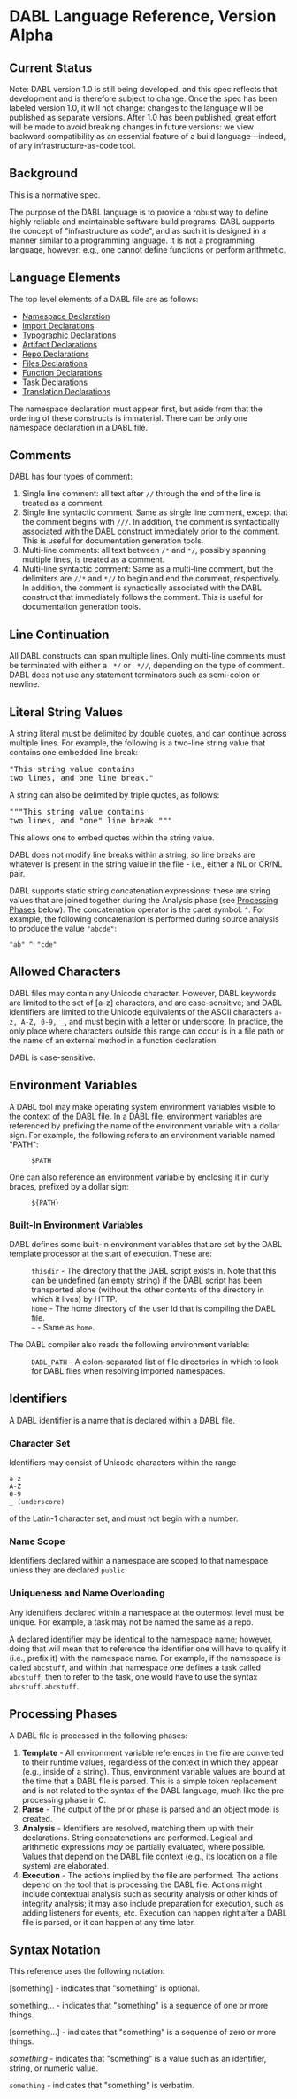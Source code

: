 # DABL Language Reference, Version Alpha

## Current Status

Note: DABL version 1.0 is still being developed, and this spec reflects that
development and is therefore subject to change.
Once the spec has been labeled version 1.0, it will not change: changes to the language
will be published as separate versions. After 1.0 has been published, great effort
will be made to avoid breaking changes in future versions: we view backward compatibility
as an essential feature of a build language—indeed, of any infrastructure-as-code tool.

## Background

This is a normative spec.

The purpose of the DABL language is to provide a robust way to define highly
reliable and maintainable software build programs. DABL supports the concept
of "infrastructure as code", and as such it is designed in a manner similar
to a programming language. It is not a programming language, however: e.g.,
one cannot define functions or perform arithmetic.

## Language Elements

The top level elements of a DABL file are as follows:

* [Namespace Declaration](namespace_decl.md)
* [Import Declarations](import_decl.md)
* [Typographic Declarations](typographic_decl.md)
* [Artifact Declarations](artifact_decl.md)
* [Repo Declarations](repo_decl.md)
* [Files Declarations](files_decl.md)
* [Function Declarations](function_decl.md)
* [Task Declarations](task_decl.md)
* [Translation Declarations](translation_decl.md)

The namespace declaration must appear first, but aside from that the ordering of
these constructs is immaterial. There can be only one namespace declaration
in a DABL file.

## Comments

DABL has four types of comment:
<ol>
<li>Single line comment: all text after <code>//</code> through the end of the line is
	treated as a comment.</li>
<li>Single line syntactic comment: Same as single line comment, except that the
	comment begins with <code>///</code>. In addition, the comment is syntactically associated
	with the DABL construct immediately prior to the comment. This is useful for
	documentation generation tools.</li>
<li>Multi-line comments: all text between <code>/*</code> and <code>*/</code>, possibly spanning
	multiple lines, is treated as a comment.</li>
<li>Multi-line syntactic comment: Same as a multi-line comment, but the delimiters are
	<code>//*</code> and <code>*//</code> to begin and end the comment, respectively.
	In addition, the comment is synactically associated with the DABL construct
	that immediately follows the comment. This is useful for documentation generation tools.</li>
</ol>

## Line Continuation

All DABL constructs can span multiple lines. Only multi-line comments must be
terminated with either a <code> */</code> or <code> *//</code>, depending on the
type of comment. DABL does not use any statement terminators such as semi-colon
or newline.

## Literal String Values

A string literal must be delimited by double quotes, and can continue across
multiple lines. For example, the following is a two-line string value that contains
one embedded line break:

<pre>
"This string value contains
two lines, and one line break."
</pre>

A string can also be delimited by triple quotes, as follows:

<pre>
"""This string value contains
two lines, and "one" line break."""
</pre>

This allows one to embed quotes within the string value.

DABL does not modify line breaks within a string, so line breaks are whatever is present
in the string value in the file - i.e., either a NL or CR/NL pair.

DABL supports static string concatenation expressions: these are string values
that are joined together during the Analysis phase
(see [Processing Phases](#processing-phases) below).
The concatenation operator
is the caret symbol: `^`. For example, the following concatenation is performed
during source analysis to produce the value `"abcde"`:
```
"ab" ^ "cde"
```

## Allowed Characters

DABL files may contain any Unicode character. However, DABL keywords are limited
to the set of [a-z] characters, and are case-sensitive; and DABL identifiers
are limited to the Unicode equivalents of the ASCII characters `a-z, A-Z, 0-9, _`,
and must begin with a letter or underscore. In practice, the only place where
characters outside this range can occur is in a file path or the name of an
external method in a function declaration.

DABL is case-sensitive.

## Environment Variables

A DABL tool may make operating system environment variables visible to the context
of the DABL file. In a DABL file, environment variables are referenced by prefixing the
name of the environment variable with a dollar sign. For example, the following
refers to an environment variable named "PATH":

<dl>
<dd><code>$PATH</code></dd>
</dl>

One can also reference an environment variable by enclosing it in curly braces,
prefixed by a dollar sign:

<dl>
<dd><code>${PATH}</code></dd>
</dl>

### Built-In Environment Variables

DABL defines some built-in environment variables that are set by the DABL
template processor at the start of execution. These are:

<dl>
<dd><code>thisdir</code> - The directory that the DABL script exists in.
Note that this can be undefined (an empty string) if the DABL script has been
transported alone (without the other contents of the directory in which
it lives) by HTTP.</dd>
<dd><code>home</code> - The home directory of the user Id that is compiling
the DABL file.</dd>
<dd><code>~</code> - Same as <code>home</code>.</dd>
</dl>

The DABL compiler also reads the following environment variable:

<dl>
<dd><code>DABL_PATH</code> - A colon-separated list of file directories in which
to look for DABL files when resolving imported namespaces.
</dl>

## Identifiers

A DABL identifier is a name that is declared within a DABL file.

### Character Set

Identifiers may consist of Unicode characters within the range

```
a-z
A-Z
0-9
_ (underscore)
```

of the Latin-1 character set, and must not begin with a number.

### Name Scope

Identifiers declared within a namespace are scoped to that namespace unless they
are declared `public`.

### Uniqueness and Name Overloading

Any identifiers declared within a namespace at the outermost level must be unique.
For example, a task may not be named the same as a repo.

A declared identifier may be identical to the namespace name; however, doing that
will mean that to reference the identifier one will have to qualify it (i.e., prefix it)
with the namespace name. For example, if the namespace is called `abcstuff`,
and within that namespace one defines a task called `abcstuff`, then to refer
to the task, one would have to use the syntax `abcstuff.abcstuff`.

## Processing Phases

A DABL file is processed in the following phases:
<ol>
<li><b>Template</b> - All environment variable references in the file are converted to
	their runtime values, regardless of the context in which they appear (e.g.,
	inside of a string). Thus, environment variable values are bound
	at the time that a DABL file is parsed. This is a simple token replacement
	and is not related to the syntax of the DABL language, much like the
	pre-processing phase in C.</li>
<li><b>Parse</b> - The output of the prior phase is parsed and an object model is created.</li>
<li><b>Analysis</b> - Identifiers are resolved, matching them up with their declarations.
	String concatenations are performed. Logical and arithmetic expressions
	<i>may</i> be partially evaluated, where possible. Values
	that depend on the DABL file context (e.g., its location on a file system)
	are elaborated.</li>
<li><b>Execution</b> - The actions implied by the file are performed. The actions depend
	on the tool that is processing the DABL file. Actions might include contextual
	analysis such as security analysis or other kinds of integrity analysis; it
	may also include preparation for execution, such as adding listeners for events,
	etc. Execution can happen right after a DABL file is parsed,
	or it can happen at any time later.</li>
</ol>

## Syntax Notation

This reference uses the following notation:

[something] - indicates that "something" is optional.

something... - indicates that "something" is a sequence of one or more things.

[something...] - indicates that "something" is a sequence of zero or more things.

*something* - indicates that "something" is a value such as an identifier,
  string, or numeric value.

`something` - indicates that "something" is verbatim.

